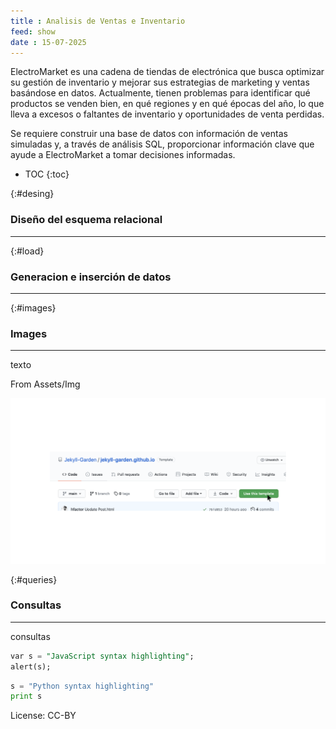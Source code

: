 ```yaml
---
title : Analisis de Ventas e Inventario
feed: show
date : 15-07-2025
---
```

 
ElectroMarket es una cadena de tiendas de electrónica que busca optimizar su gestión de inventario y mejorar sus estrategias de marketing y ventas basándose en datos. Actualmente, tienen problemas para identificar qué productos se venden bien, en qué regiones y en qué épocas del año, lo que lleva a excesos o faltantes de inventario y oportunidades de venta perdidas.

Se requiere construir una base de datos con información de ventas simuladas y, a través de análisis SQL, proporcionar información clave que ayude a ElectroMarket a tomar decisiones informadas.


* TOC
{:toc}

{:#desing}
### Diseño del esquema relacional 
---

{:#load}
###  Generacion e inserción de datos 
---

{:#images}
### Images
--- 
texto

From Assets/Img

![Alt Text](/assets/img/1-how-to.png "Title Here")

{:#queries}
### Consultas
---
consultas

```sql
var s = "JavaScript syntax highlighting";
alert(s);
```
 
```python
s = "Python syntax highlighting"
print s
```

License: CC-BY
